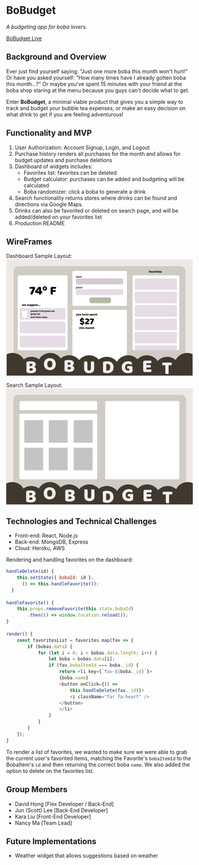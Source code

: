 # BoBudget
_A budgeting app for boba lovers._

[BoBudget Live](https://bobudget.herokuapp.com/)

## Background and Overview

Ever just find yourself saying: "Just one more boba this month won't hurt!" 
Or have you asked yourself: "How many times have I already gotten boba this month...?"
Or maybe you've spent 15 minutes with your friend at the boba shop staring at the menu
because you guys can't decide what to get.

Enter **BoBudget**, a minimal viable product that gives you a simple way to track and budget your bubble tea expenses, or make an easy decision on what drink to get if you are feeling adventurous!

## Functionality and MVP
1. User Authorization: Account Signup, Login, and Logout
2. Purchase history renders all purchases for the month and allows for budget updates and purchase deletions
3. Dashboard of widgets includes:
    - Favorites list: favorites can be deleted
    - Budget calculator: purchases can be added and budgeting will be calculated
    - Boba randomizer: click a boba to generate a drink
4. Search functionality returns stores where drinks can be found and directions via Google Maps. 
5. Drinks can also be favorited or deleted on search page, and will be added/deleted on your favorites list
6. Production README

## WireFrames
Dashboard Sample Layout:
![alt text](frontend/src/assets/images/dash.png "dashboard")

Search Sample Layout:
![alt text](frontend/src/assets/images/search.png "search")

## Technologies and Technical Challenges
- Front-end: React, Node.js
- Back-end: MongoDB, Express
- Cloud: Heroku, AWS

Rendering and handling favorites on the dashboard:
```javascript
handleDelete(id) {
    this.setState({ bobaId: id },
      () => this.handleFavorite());
  }

handleFavorite() {
    this.props.removeFavorite(this.state.bobaId)
        .then(() => window.location.reload());
}

render() {
    const favoritesList = favorites.map(fav => {
        if (bobas.data) {
            for (let i = 0; i < bobas.data.length; i++) {
                let boba = bobas.data[i];
                if (fav.bobaItemId === boba._id) {
                    return <li key={`fav-${boba._id}`}>
                    {boba.name}
                    <button onClick={() => 
                        this.handleDelete(fav._id)}>
                        <i className="far fa-heart" />
                    </button>
                    </li>
                }
            }
        }
    });
}
```
To render a list of favorites, we wanted to make sure we were able to grab the 
current user's favorited items, matching the Favorite's ```bobaItemId``` to the 
BobaItem's ```id``` and then returning the correct boba ```name```. We also 
added the option to delete on the favorites list.

## Group Members
- David Hong [Flex Developer / Back-End]
- Jun (Scott) Lee [Back-End Developer]
- Kara Liu [Front-End Developer]
- Nancy Ma [Team Lead]

## Future Implementations
- Weather widget that allows suggestions based on weather